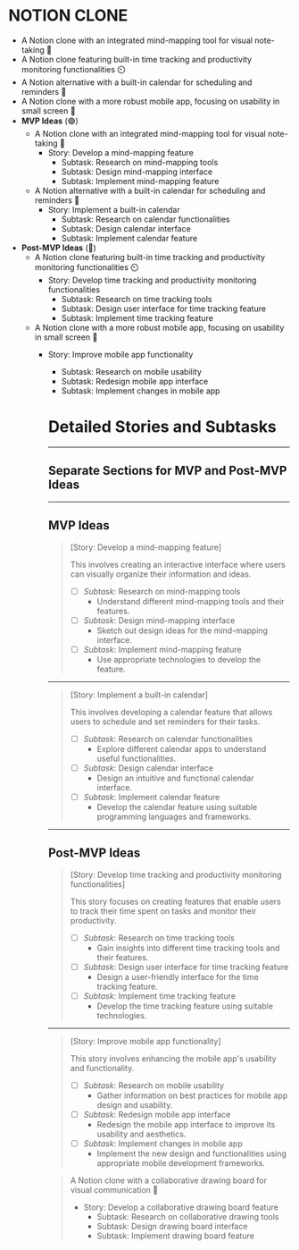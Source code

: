 # NOTION CLONE

- A Notion clone with an integrated mind-mapping tool for visual note-taking 🧠
- A Notion clone featuring built-in time tracking and productivity monitoring functionalities ⏲️
- A Notion alternative with a built-in calendar for scheduling and reminders 📅
- A Notion clone with a more robust mobile app, focusing on usability in small screen 📱
- **MVP Ideas** (🟢)
    - A Notion clone with an integrated mind-mapping tool for visual note-taking 🧠
        - Story: Develop a mind-mapping feature
            - Subtask: Research on mind-mapping tools
            - Subtask: Design mind-mapping interface
            - Subtask: Implement mind-mapping feature
    - A Notion alternative with a built-in calendar for scheduling and reminders 📅
        - Story: Implement a built-in calendar
            - Subtask: Research on calendar functionalities
            - Subtask: Design calendar interface
            - Subtask: Implement calendar feature
- **Post-MVP Ideas** (🔴)
    - A Notion clone featuring built-in time tracking and productivity monitoring functionalities ⏲️
        - Story: Develop time tracking and productivity monitoring functionalities
            - Subtask: Research on time tracking tools
            - Subtask: Design user interface for time tracking feature
            - Subtask: Implement time tracking feature
    - A Notion clone with a more robust mobile app, focusing on usability in small screen 📱
        - Story: Improve mobile app functionality
            - Subtask: Research on mobile usability
            - Subtask: Redesign mobile app interface
            - Subtask: Implement changes in mobile app
            
            # Detailed Stories and Subtasks
            
            ---
            
            ## Separate Sections for MVP and Post-MVP Ideas
            
            ---
            
            ## MVP Ideas
            
            > [Story: Develop a mind-mapping feature]
            > 
            > 
            > This involves creating an interactive interface where users can visually organize their information and ideas.
            > 
            > - [ ]  *Subtask*: Research on mind-mapping tools
            >     - Understand different mind-mapping tools and their features.
            > - [ ]  *Subtask*: Design mind-mapping interface
            >     - Sketch out design ideas for the mind-mapping interface.
            > - [ ]  *Subtask*: Implement mind-mapping feature
            >     - Use appropriate technologies to develop the feature.
            
            ---
            
            > [Story: Implement a built-in calendar]
            > 
            > 
            > This involves developing a calendar feature that allows users to schedule and set reminders for their tasks.
            > 
            > - [ ]  *Subtask*: Research on calendar functionalities
            >     - Explore different calendar apps to understand useful functionalities.
            > - [ ]  *Subtask*: Design calendar interface
            >     - Design an intuitive and functional calendar interface.
            > - [ ]  *Subtask*: Implement calendar feature
            >     - Develop the calendar feature using suitable programming languages and frameworks.
            
            ---
            
            ## Post-MVP Ideas
            
            > [Story: Develop time tracking and productivity monitoring functionalities]
            > 
            > 
            > This story focuses on creating features that enable users to track their time spent on tasks and monitor their productivity.
            > 
            > - [ ]  *Subtask*: Research on time tracking tools
            >     - Gain insights into different time tracking tools and their features.
            > - [ ]  *Subtask*: Design user interface for time tracking feature
            >     - Design a user-friendly interface for the time tracking feature.
            > - [ ]  *Subtask*: Implement time tracking feature
            >     - Develop the time tracking feature using suitable technologies.
            
            ---
            
            > [Story: Improve mobile app functionality]
            > 
            > 
            > This story involves enhancing the mobile app's usability and functionality.
            > 
            > - [ ]  *Subtask*: Research on mobile usability
            >     - Gather information on best practices for mobile app design and usability.
            > - [ ]  *Subtask*: Redesign mobile app interface
            >     - Redesign the mobile app interface to improve its usability and aesthetics.
            > - [ ]  *Subtask*: Implement changes in mobile app
            >     - Implement the new design and functionalities using appropriate mobile development frameworks.
            
            > A Notion clone with a collaborative drawing board for visual communication 🎨
            > 
            > - Story: Develop a collaborative drawing board feature
            >     - Subtask: Research on collaborative drawing tools
            >     - Subtask: Design drawing board interface
            >     - Subtask: Implement drawing board feature
            

